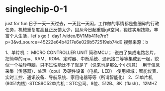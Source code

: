 # singlechip-0-1
just for fun
日子一天一天过去，一天比一天闲，工作做的事情都是些细碎的行政任务，机械重复度高且正反馈太少，固从今日起重启git空间，锻炼实用技能，丰富个人生活，let's go！
day1
/video/BV1Mb411e7re?p=3&vd_source=45222e64b4217e6e029b572519eb74d0
视频来源：b

1、单片机 ： MICRO CONTROLLER UNIT 简称MCU；
·说白了集成电路芯片，把简单的cpu、RAM、ROM、定时器、中断系统、通讯接口等等集成到一起，貌似一个袖珍电脑，只不过性能比不了就是了（说来也是那么个小玩意）
·用于信息采集（传感器）、处理（cpu）及硬件设备（电机、LED）
·使用领域：智能仪表、实时工控、通讯设备、导航系统、家用电器等等（所谓智能化） 
2、51单片机(8051内核)
·STC89C52单片机：STC公司、8位、512B、8K（flash）、12MHZ

